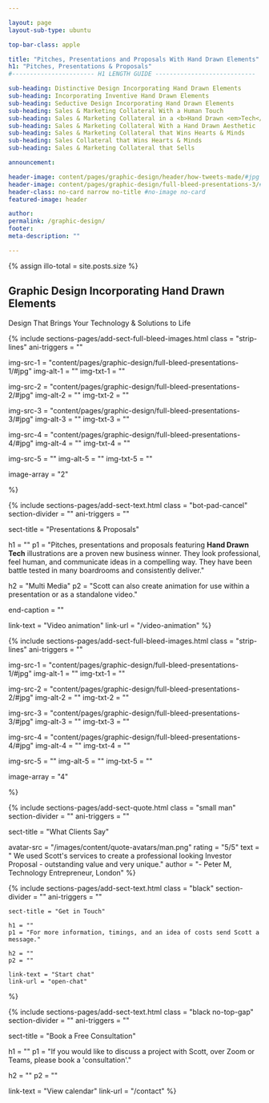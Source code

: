 ```yaml
---

layout: page
layout-sub-type: ubuntu

top-bar-class: apple

title: "Pitches, Presentations and Proposals With Hand Drawn Elements"
h1: "Pitches, Presentations & Proposals"
#----------------------- H1 LENGTH GUIDE ----------------------------

sub-heading: Distinctive Design Incorporating Hand Drawn Elements
sub-heading: Incorporating Inventive Hand Drawn Elements
sub-heading: Seductive Design Incorporating Hand Drawn Elements
sub-heading: Sales & Marketing Collateral With a Human Touch
sub-heading: Sales & Marketing Collateral in a <b>Hand Drawn <em>Tech</em></b> Style
sub-heading: Sales & Marketing Collateral With a Hand Drawn Aesthetic
sub-heading: Sales & Marketing Collateral that Wins Hearts & Minds
sub-heading: Sales Collateral that Wins Hearts & Minds
sub-heading: Sales & Marketing Collateral that Sells

announcement:

header-image: content/pages/graphic-design/header/how-tweets-made/#jpg
header-image: content/pages/graphic-design/full-bleed-presentations-3/#jpg
header-class: no-card narrow no-title #no-image no-card
featured-image: header

author:
permalink: /graphic-design/
footer:
meta-description: ""

---
```



<!-- BASED ON: SECTION TEXT -->
<section class="section-header-alt grey squeeze no-illo-butt strip-top-butt strip-bottom">
    {% assign illo-total = site.posts.size %} 
    <div class="content-wrapper">
        <div class="sect-title-wrapper">
          <h1 class="sect-title">Graphic Design Incorporating Hand Drawn Elements</h1>
          <div class="underline"></div>
        </div>
      <div class="text-wrapper"> 
        <!--<h4 class="caps"></h4
        <p class="smallest stretch-cap">{{ illo-total }} licensable illustrations</p>>-->
        <p class="page-sub-title small">Design That Brings Your Technology & Solutions to Life</p>        
      </div>
      <div class="bg-texture-wrapper">
        <div class="frame show"><div class="top-frame"></div><div class="bottom-frame"></div></div>
        <div class="bg-texture"></div>
      </div>
    </div>
</section>






<!-- SECTION FULL BLEED IMAGES -->
{% include sections-pages/add-sect-full-bleed-images.html
  class = "strip-lines"
  ani-triggers = ""

  img-src-1 = "content/pages/graphic-design/full-bleed-presentations-1/#jpg"
  img-alt-1 = ""
  img-txt-1 = ""

  img-src-2 = "content/pages/graphic-design/full-bleed-presentations-2/#jpg"
  img-alt-2 = ""
  img-txt-2 = ""

  img-src-3 = "content/pages/graphic-design/full-bleed-presentations-3/#jpg"
  img-alt-3 = ""
  img-txt-3 = ""

  img-src-4 = "content/pages/graphic-design/full-bleed-presentations-4/#jpg"
  img-alt-4 = ""
  img-txt-4 = ""

  img-src-5 = ""
  img-alt-5 = ""
  img-txt-5 = ""

  image-array = "2"

%}

<!-- SECTION TEXT -->
{% include sections-pages/add-sect-text.html
  class = "bot-pad-cancel"
  section-divider = ""
  ani-triggers = ""

  sect-title = "Presentations & Proposals"
  
  h1 = ""
  p1 = "Pitches, presentations and proposals featuring <b>Hand Drawn Tech</b> illustrations are a proven new business winner. They look professional, feel human, and communicate ideas in a compelling way. They have been battle tested in many boardrooms and consistently deliver."
  
  h2 = "Multi Media"
  p2 = "Scott can also create animation for use within a presentation or as a standalone video."

  end-caption = ""
  
  link-text = "Video animation"
  link-url = "/video-animation"
%}

<!-- SECTION FULL BLEED IMAGES -->
{% include sections-pages/add-sect-full-bleed-images.html
  class = "strip-lines"
  ani-triggers = ""

  img-src-1 = "content/pages/graphic-design/full-bleed-presentations-1/#jpg"
  img-alt-1 = ""
  img-txt-1 = ""

  img-src-2 = "content/pages/graphic-design/full-bleed-presentations-2/#jpg"
  img-alt-2 = ""
  img-txt-2 = ""

  img-src-3 = "content/pages/graphic-design/full-bleed-presentations-3/#jpg"
  img-alt-3 = ""
  img-txt-3 = ""

  img-src-4 = "content/pages/graphic-design/full-bleed-presentations-4/#jpg"
  img-alt-4 = ""
  img-txt-4 = ""

  img-src-5 = ""
  img-alt-5 = ""
  img-txt-5 = ""

  image-array = "4"

%}











<!-- SECTION QUOTE -->
{% include sections-pages/add-sect-quote.html
  class = "small man"
  section-divider = ""
  ani-triggers = ""

  sect-title = "What Clients Say"

  avatar-src = "/images/content/quote-avatars/man.png"
  rating = "5/5"
  text = " We used Scott's services to create a professional looking Investor Proposal - outstanding value and very unique."
  author = "- Peter M, Technology Entrepreneur, London"
%}







<!-- SECTION TEXT -->
{% include sections-pages/add-sect-text.html
	class = "black"
	section-divider = ""
	ani-triggers = ""

	sect-title = "Get in Touch"
	
	h1 = ""
	p1 = "For more information, timings, and an idea of costs send Scott a message."
	
	h2 = ""
	p2 = ""
	
	link-text = "Start chat"
	link-url = "open-chat"
%}



<!-- SECTION TEXT -->
{% include sections-pages/add-sect-text.html
  class = "black no-top-gap"
  section-divider = ""
  ani-triggers = ""

  sect-title = "Book a Free Consultation"
  
  h1 = ""
  p1 = "If you would like to discuss a project with Scott, over Zoom or Teams, please book a 'consultation'."

  h2 = ""
  p2 = ""
  
  link-text = "View calendar"
  link-url = "/contact"
%}





